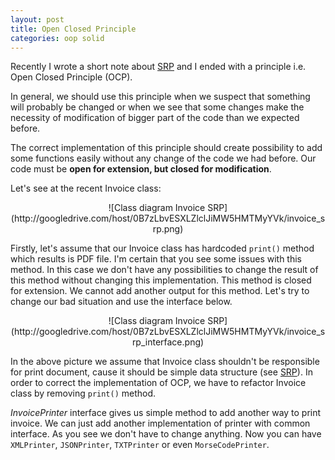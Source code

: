 ```yaml
---
layout: post
title: Open Closed Principle
categories: oop solid
---
```


Recently I wrote a short note about [SRP](http://geequ.github.io/oop/solid/2015/01/21/single-responsibility-principle/ "single responsibility principle") and I ended with a principle i.e. Open Closed Principle (OCP).

In general, we should use this principle when we suspect that something will probably be changed or when we see that some changes make the necessity of modification of bigger part of the code than we expected before.

The correct implementation of this principle should create possibility to add some functions easily without any change of the code we had before. Our code must be **open for extension, but closed for modification**.

Let's see at the recent Invoice class:

<center>
![Class diagram Invoice SRP](http://googledrive.com/host/0B7zLbvESXLZlclJiMW5HMTMyYVk/invoice_srp.png)
</center>

Firstly, let's assume that our Invoice class has hardcoded `print()` method which results is PDF file. I'm certain that you see some issues with this method. In this case we don't have any possibilities to change the result of this method without changing this implementation. This method is closed for extension. We cannot add another output for this method. Let's try to change our bad situation and use the interface below.

<center>
![Class diagram Invoice SRP](http://googledrive.com/host/0B7zLbvESXLZlclJiMW5HMTMyYVk/invoice_srp_interface.png)
</center> 

In the above picture we assume that Invoice class shouldn't be responsible for print document, cause it should be simple data structure (see [SRP](http://geequ.github.io/oop/solid/2015/01/21/single-responsibility-principle/ "single responsibility principle")). In order to correct the implementation of OCP, we have to refactor Invoice class by removing `print()` method.

*InvoicePrinter* interface gives us simple method to add another way to print invoice. We can just add another implementation of printer with common interface. As you see we don't have to change anything. Now you can have `XMLPrinter`, `JSONPrinter`, `TXTPrinter` or even `MorseCodePrinter`.
